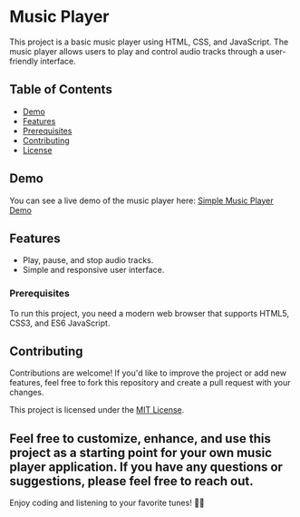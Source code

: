 # Music Player

This project is a basic music player using HTML, CSS, and JavaScript. The music player allows users to play and control audio tracks through a user-friendly interface.

## Table of Contents

- [Demo](#demo)
- [Features](#features)
- [Prerequisites](#prerequisites)
- [Contributing](#contributing)
- [License](#license)

## Demo

You can see a live demo of the music player here: [Simple Music Player Demo](https://aaronsmusic.vercel.app/)

## Features

- Play, pause, and stop audio tracks.
- Simple and responsive user interface.


### Prerequisites

To run this project, you need a modern web browser that supports HTML5, CSS3, and ES6 JavaScript.

## Contributing

Contributions are welcome! If you'd like to improve the project or add new features, feel free to fork this repository and create a pull request with your changes.

This project is licensed under the [MIT License](LICENSE).


## Feel free to customize, enhance, and use this project as a starting point for your own music player application. If you have any questions or suggestions, please feel free to reach out.

Enjoy coding and listening to your favorite tunes! 🎵🎶
